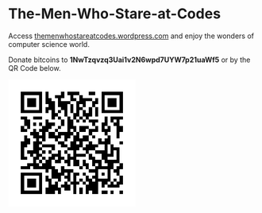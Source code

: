 The-Men-Who-Stare-at-Codes
==========================

Access [themenwhostareatcodes.wordpress.com](themenwhostareatcodes.wordpress.com) and enjoy the wonders of computer science world.

Donate bitcoins to **1NwTzqvzq3Uai1v2N6wpd7UYW7p21uaWf5** or by the QR Code below.

![1NwTzqvzq3Uai1v2N6wpd7UYW7p21uaWf5](pages/bitcoin-donation-qrcode.png)
